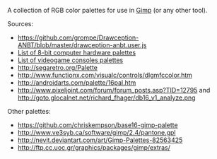 A collection of RGB color palettes for use in [Gimp][] (or any other tool).

Sources:

* <https://github.com/grompe/Drawception-ANBT/blob/master/drawception-anbt.user.js>
* [List of 8-bit computer hardware palettes](https://en.wikipedia.org/wiki/List_of_8-bit_computer_hardware_palettes)
* [List of videogame consoles palettes](https://en.wikipedia.org/wiki/List_of_videogame_consoles_palettes)
* <http://segaretro.org/Palette>
* <http://www.functionx.com/visualc/controls/dlgmfccolor.htm>
* <http://androidarts.com/palette/16pal.htm>
* <http://www.pixeljoint.com/forum/forum_posts.asp?TID=12795> and <http://goto.glocalnet.net/richard_fhager/db16_v1_analyze.png>

Other palettes:

* <https://github.com/chriskempson/base16-gimp-palette>
* <http://www.ve3syb.ca/software/gimp/2.4/pantone.gpl>
* <http://nevit.deviantart.com/art/Gimp-Palettes-82563425>
* <http://ftp.cc.uoc.gr/graphics/packages/gimp/extras/>

[gimp]: http://www.gimp.org/
